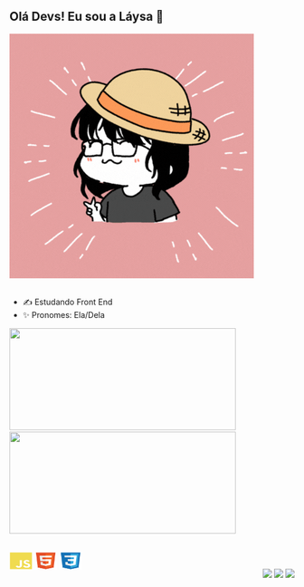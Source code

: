 ## Olá Devs! Eu sou a Láysa :wave:

![Texto alternativo](https://github.com/Asyal0/Asyal0/blob/main/asyal.gif?raw=true)

##

- ✍️ Estudando Front End
- ✨ Pronomes: Ela/Dela 

<div align="left">
  <img height="180em"  width=400px src="https://github-readme-stats.vercel.app/api?username=Asyal0&show_icons=true&theme=radical"> 
  <img height="180em" width=400px src="https://github-readme-stats.vercel.app/api/top-langs/?username=Asyal0&layout=compact&theme=radical"> 
</div>

##

<div style="display: flex; justify-content: space-between;">
  <div style="display: inline_block">
    <img align="center" alt="Asyal-Js" height="30" width="40" src="https://raw.githubusercontent.com/devicons/devicon/master/icons/javascript/javascript-plain.svg">
    <img align="center" alt="Asyal-HTML" height="30" width="40" src="https://raw.githubusercontent.com/devicons/devicon/master/icons/html5/html5-original.svg">
    <img align="center" alt="Asyal-CSS" height="30" width="40" src="https://raw.githubusercontent.com/devicons/devicon/master/icons/css3/css3-original.svg">
  </div>
  <div>
   
##

<div>
  <a href="https://instagram.com/lla.ysa?utm_source=qr&igshid=ZDc4ODBmNjlmNQ%3D%3D" target="_blank"><img src="https://img.shields.io/badge/-Instagram-%23E4405F?style=for-the-badge&logo=instagram&logoColor=white" target="_blank"></a>
  <a href = "mailto:laysasantoos03@gmail.com"><img src="https://img.shields.io/badge/-Gmail-%23333?style=for-the-badge&logo=gmail&logoColor=white" target="_blank"></a>
  <a href="https://www.linkedin.com/in/laysa-santos-655aa9219target="_blank"><img src="https://img.shields.io/badge/-LinkedIn-%230077B5?style=for-the-badge&logo=linkedin&logoColor=white" target="_blank"></a>
</div>
